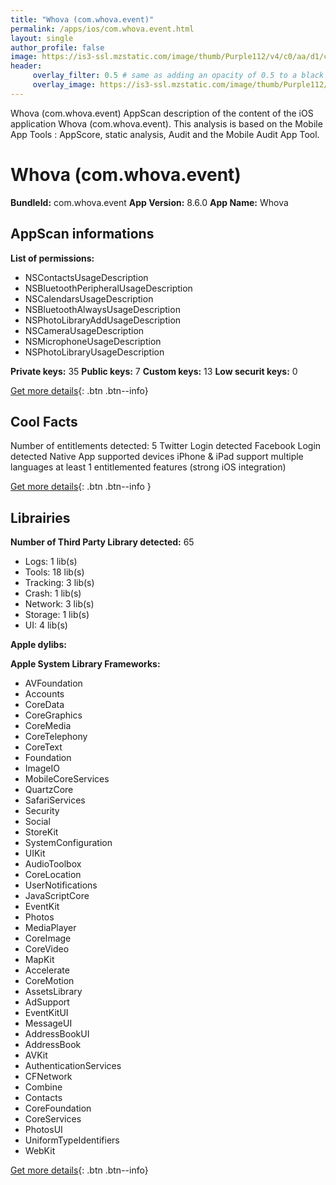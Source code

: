 ```yaml
---
title: "Whova (com.whova.event)"
permalink: /apps/ios/com.whova.event.html
layout: single
author_profile: false
image: https://is3-ssl.mzstatic.com/image/thumb/Purple112/v4/c0/aa/d1/c0aad1b6-b5b0-0f02-6ab1-429891fceb07/AppIcon-1x_U007emarketing-0-7-0-85-220.png/512x512bb.jpg
header: 
     overlay_filter: 0.5 # same as adding an opacity of 0.5 to a black background
     overlay_image: https://is3-ssl.mzstatic.com/image/thumb/Purple112/v4/c0/aa/d1/c0aad1b6-b5b0-0f02-6ab1-429891fceb07/AppIcon-1x_U007emarketing-0-7-0-85-220.png/512x512bb.jpg
---
```

Whova (com.whova.event) AppScan description of the content of the iOS application Whova (com.whova.event). This analysis is based on the Mobile App Tools : AppScore, static analysis, Audit and the Mobile Audit App Tool.

# Whova (com.whova.event)

**BundleId:** com.whova.event
**App Version:** 8.6.0
**App Name:** Whova


## AppScan informations 

**List of permissions:** 
- NSContactsUsageDescription
- NSBluetoothPeripheralUsageDescription
- NSCalendarsUsageDescription
- NSBluetoothAlwaysUsageDescription
- NSPhotoLibraryAddUsageDescription
- NSCameraUsageDescription
- NSMicrophoneUsageDescription
- NSPhotoLibraryUsageDescription
  
  
**Private keys:** 35
**Public keys:** 7
**Custom keys:** 13
**Low securit keys:** 0
  
[Get more details](/pricing.html){: .btn .btn--info}

## Cool Facts

Number of entitlements detected: 5
Twitter Login detected
Facebook Login detected
Native App
supported devices iPhone & iPad
support multiple languages
at least 1 entitlemented features (strong iOS integration)
  
[Get more details](/pricing.html){: .btn .btn--info }

## Librairies 
**Number of Third Party Library detected:** 65
- Logs: 1 lib(s)
- Tools: 18 lib(s)
- Tracking: 3 lib(s)
- Crash: 1 lib(s)
- Network: 3 lib(s)
- Storage: 1 lib(s)
- UI: 4 lib(s)


**Apple dylibs:**


**Apple System Library Frameworks:**
- AVFoundation
- Accounts
- CoreData
- CoreGraphics
- CoreMedia
- CoreTelephony
- CoreText
- Foundation
- ImageIO
- MobileCoreServices
- QuartzCore
- SafariServices
- Security
- Social
- StoreKit
- SystemConfiguration
- UIKit
- AudioToolbox
- CoreLocation
- UserNotifications
- JavaScriptCore
- EventKit
- Photos
- MediaPlayer
- CoreImage
- CoreVideo
- MapKit
- Accelerate
- CoreMotion
- AssetsLibrary
- AdSupport
- EventKitUI
- MessageUI
- AddressBookUI
- AddressBook
- AVKit
- AuthenticationServices
- CFNetwork
- Combine
- Contacts
- CoreFoundation
- CoreServices
- PhotosUI
- UniformTypeIdentifiers
- WebKit


  
[Get more details](/pricing.html){: .btn .btn--info}

